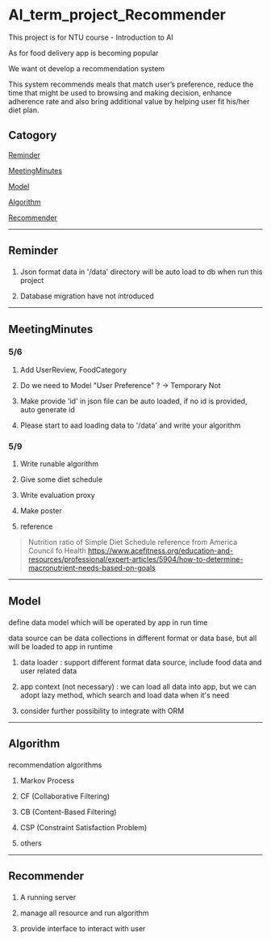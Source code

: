 # AI_term_project_Recommender

This project is for NTU course - Introduction to AI

As for food delivery app is becoming popular

We want ot develop a recommendation system

This system recommends meals that match user’s preference, reduce the time that might be used to browsing and making decision, enhance adherence rate and also bring additional value by helping user fit his/her diet plan. 

## Catogory

<a href='#Reminder'>Reminder</a>

<a href='#meeting_minutes'>MeetingMinutes</a>

<a href='#model'>Model</a>

<a href='#algorithm'>Algorithm</a>

<a href='#recommender'>Recommender</a>

---
## <p id=reminder>Reminder</p>

1. Json format data in '/data' directory will be auto load to db when run this project

2. Database migration have not introduced

---
## <p id=meeting_minutes>MeetingMinutes</p>

### 5/6

1. Add UserReview, FoodCategory

2. Do we need to Model "User Preference" ? -> Temporary Not

3. Make provide 'id' in json file can be auto loaded, if no id is provided, auto generate id

4. Please start to aad loading data to '/data' and write your algorithm

### 5/9

1. Write runable algorithm

2. Give some diet schedule

3. Write evaluation proxy

4. Make poster

5. reference

> Nutrition ratio of Simple Diet Schedule reference from America Council fo Health
> https://www.acefitness.org/education-and-resources/professional/expert-articles/5904/how-to-determine-macronutrient-needs-based-on-goals

---
## <p id=model>Model</p>

define data model which will be operated by app in run time

data source can be data collections in different format or data base, but all will be loaded to app in runtime

1. data loader : support different format data source, include food data and user related data

2. app context (not necessary) : we can load all data into app, but we can adopt lazy method, which search and load data when it's need

3. consider further possibility to integrate with ORM

---
## <p id=algorithm>Algorithm</p>

recommendation algorithms

1. Markov Process

2. CF (Collaborative Filtering)

3. CB (Content-Based Filtering)

4. CSP (Constraint Satisfaction Problem)

5. others

---
## <p id=recommender>Recommender</p>

1. A running server

2. manage all resource and run algorithm

3. provide interface to interact with user
